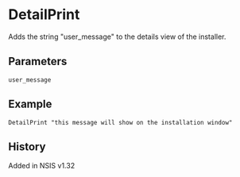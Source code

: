 # DetailPrint

Adds the string "user_message" to the details view of the installer.

## Parameters

    user_message

## Example

	DetailPrint "this message will show on the installation window"

## History

Added in NSIS v1.32
